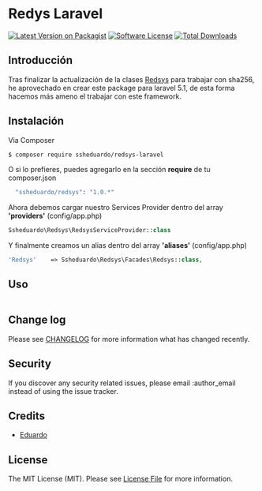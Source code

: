 # Redys Laravel

[![Latest Version on Packagist][ico-version]][link-packagist]
[![Software License][ico-license]](LICENSE.md)
[![Total Downloads][ico-downloads]][link-downloads]

## Introducción

Tras finalizar la actualización de la clases [Redsys][link-redsys] para trabajar con sha256, he aprovechado en crear este package para laravel 5.1, de esta forma hacemos más ameno el trabajar con este framework.

## Instalación

Via Composer

``` bash
$ composer require ssheduardo/redsys-laravel
```

O si lo prefieres, puedes agregarlo en la sección **require** de tu composer.json
```bash
  "ssheduardo/redsys": "1.0.*"
```
Ahora debemos cargar nuestro Services Provider dentro del array **'providers'** (config/app.php)
```php
Ssheduardo\Redsys\RedsysServiceProvider::class
```

Y finalmente creamos un alias dentro del array **'aliases'** (config/app.php)
```php
'Redsys'    => Ssheduardo\Redsys\Facades\Redsys::class,
```

## Uso

``` php

```

## Change log

Please see [CHANGELOG](CHANGELOG.md) for more information what has changed recently.


## Security

If you discover any security related issues, please email :author_email instead of using the issue tracker.

## Credits

- [Eduardo][link-author]

## License

The MIT License (MIT). Please see [License File](LICENSE.md) for more information.

[ico-version]: https://img.shields.io/packagist/v/ssheduardo/redsys-laravel.svg?style=flat-square
[ico-license]: https://img.shields.io/badge/license-MIT-brightgreen.svg?style=flat-square
[ico-downloads]: https://img.shields.io/packagist/dt/ssheduardo/redsys-laravel.svg?style=flat-square

[link-packagist]: https://packagist.org/packages/ssheduardo/redsys-laravel
[link-downloads]: https://packagist.org/packages/ssheduardo/redsys-laravel
[link-author]: https://github.com/ssheduardo
[link-contributors]: ../../contributors
[link-redsys]: https://github.com/ssheduardo/sermepa
